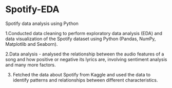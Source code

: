 # Spotify-EDA
Spotify data analysis using Python

1.Conducted data cleaning to perform exploratory data analysis (EDA) and data visualization of the Spotify dataset using Python (Pandas, NumPy, Matplotlib and Seaborn).

2.Data analysis - analysed the relationship between the audio features of a song and how positive or negative its lyrics are, involving sentiment analysis and many more factors.

3. Fetched the data about Spotify from Kaggle and used the data to identify patterns and relationships between different characteristics.
